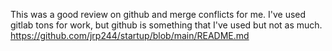 This was a good review on github and merge conflicts for me. I've used gitlab tons for work, but github is something that I've used but not as much. 
https://github.com/jrp244/startup/blob/main/README.md
